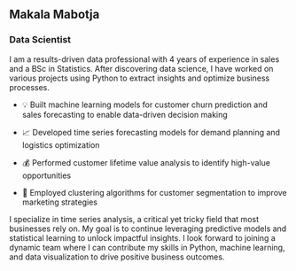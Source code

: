 ## Makala Mabotja
### Data Scientist

I am a results-driven data professional with 4 years of experience in sales and a BSc in Statistics. After discovering data science, I have worked on various projects using Python to extract insights and optimize business processes. 

- 💡 Built machine learning models for customer churn prediction and sales forecasting to enable data-driven decision making

- 📈 Developed time series forecasting models for demand planning and logistics optimization 

- 💰 Performed customer lifetime value analysis to identify high-value opportunities

- 🧮 Employed clustering algorithms for customer segmentation to improve marketing strategies 

I specialize in time series analysis, a critical yet tricky field that most businesses rely on. My goal is to continue leveraging predictive models and statistical learning to unlock impactful insights. I look forward to joining a dynamic team where I can contribute my skills in Python, machine learning, and data visualization to drive positive business outcomes.

